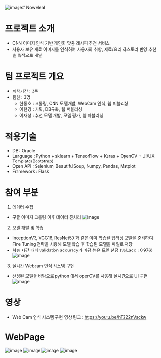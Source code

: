 ![image](https://github.com/HyunDongHo/NowMeal/assets/46379443/4a9e4cee-f795-4ef5-9f41-959ffca8d9de)# NowMeal

# 프로젝트 소개 
- CNN 이미지 인식 기반 개인화 맞춤 레시피 추천 서비스
- 사용자 보유 재료 이미지를 인식하여 사용자의 취향, 재료/요리 히스토리 반영 추천을 목적으로 개발

# 팀 프로젝트 개요 
- 제작기간 : 3주
- 팀원 : 3명
  - 현동호 : 크롤링, CNN 모델개발, WebCam 인식, 웹 퍼블리싱
  - 이현경 : 기획, DB구축, 웹 퍼블리싱
  - 이재성 : 추천 모델 개발, 모델 평가, 웹 퍼블리싱
  
# 적용기술 
- DB : Oracle
- Language : Python + sklearn +  TensorFlow + Keras + OpenCV + UI/UX Template(Bootstrap)
- Open API : Selenium, BeautifulSoup, Numpy, Pandas, Matplot
- Framework : Flask

# 참여 부분
1. 데이터 수집 
- 구글 이미지 크롤링 이후 데이터 전처리 
  ![image](https://github.com/HyunDongHo/NowMeal/assets/46379443/b1e4833b-2db2-44bb-a387-bf7a5532d2da)

2. 모델 개발 및 학습
- InceptionV3, VGG16, ResNet50 과 같은 이미 학습된 딥러닝 모델을 준비하여 Fine Tuning 전략을 사용해 모델 학습 후 학습된 모델을 파일로 저장 
- 학습 시간 대비 validation accuracy가 가장 높은 모델 선정 (val_acc : 0.976)
  ![image](https://github.com/HyunDongHo/NowMeal/assets/46379443/406a7db3-89ff-41f7-90c8-6e1c53d264c3)


3. 실시간 Webcam 인식 시스템 구현
- 선정된 모델을 바탕으로 python 에서 openCV를 사용해 실시간으로 UI 구현
![image](https://github.com/HyunDongHo/NowMeal/assets/46379443/60cfa7db-9f64-4681-89a9-fd088730b8ce)


# 영상 
- Web Cam 인식 시스템 구현 영상 링크 : https://youtu.be/hTZ22nVsckw

# WebPage
![image](https://github.com/HyunDongHo/NowMeal/assets/46379443/e2ef0f92-c3c5-4816-8529-057593706b82)
![image](https://github.com/HyunDongHo/NowMeal/assets/46379443/d8ab251f-dab8-4fbe-9427-5cc57c234cda)
![image](https://github.com/HyunDongHo/NowMeal/assets/46379443/6251b49f-6618-4986-b0a4-f9e957762ed8)
![image](https://github.com/HyunDongHo/NowMeal/assets/46379443/198bd427-08fc-4bc9-a4c3-e463df35cb58)

